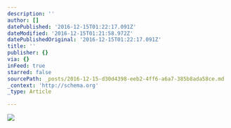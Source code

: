 ```yaml
---
description: ''
author: []
datePublished: '2016-12-15T01:22:17.091Z'
dateModified: '2016-12-15T01:21:58.972Z'
datePublishedOriginal: '2016-12-15T01:22:17.091Z'
title: ''
publisher: {}
via: {}
inFeed: true
starred: false
sourcePath: _posts/2016-12-15-d30d4398-eeb2-4ff6-a6a7-385b8ada58ce.md
_context: 'http://schema.org'
_type: Article

---
```

![](https://the-grid-user-content.s3-us-west-2.amazonaws.com/3048a223-7aba-43ac-8a0b-2955e9a788fd.png)